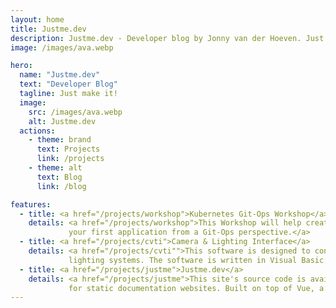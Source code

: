 ```yaml
---
layout: home
title: Justme.dev
description: Justme.dev - Developer blog by Jonny van der Hoeven. Just me, making it.
image: /images/ava.webp

hero:
  name: "Justme.dev"
  text: "Developer Blog"
  tagline: Just make it!
  image:
    src: /images/ava.webp
    alt: Justme.dev
  actions:
    - theme: brand
      text: Projects
      link: /projects
    - theme: alt
      text: Blog
      link: /blog

features:
  - title: <a href="/projects/workshop">Kubernetes Git-Ops Workshop</a>
    details: <a href="/projects/workshop">This Workshop will help create your own Kubernetes cluster using K3S while using ArgoCD to deploy 
             your first application from a Git-Ops perspective.</a>
  - title: <a href="/projects/cvti">Camera & Lighting Interface</a>
    details: <a href="/projects/cvti"">This software is designed to control camera and
             lighting systems. The software is written in Visual Basic .NET and is designed to run on Windows operating systems.</a>
  - title: <a href="/projects/justme">Justme.dev</a>
    details: <a href="/projects/justme">This site's source code is available on GitHub. VitePress is specifically designed
             for static documentation websites. Built on top of Vue, a modern build tool for frontend development.</a>
---
```


